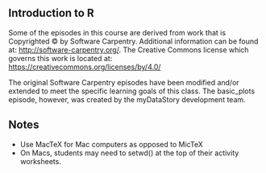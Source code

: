 ## Introduction to R

  Some of the episodes in this course are derived from work that is Copyrighted © by Software Carpentry.  Additional information can be
  found at: http://software-carpentry.org/.  The Creative Commons license which governs this work is located at:
  https://creativecommons.org/licenses/by/4.0/
  
  The original Software Carpentry episodes have been modified and/or extended to meet the specific learning goals of this class.  The 
  basic_plots episode, however, was created by the myDataStory development team.

## Notes
- Use MacTeX for Mac computers as opposed to MicTeX
- On Macs, students may need to setwd() at the top of their activity worksheets.
